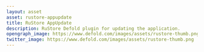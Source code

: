 ```yaml
---
layout: asset
asset: rustore-appupdate
title: RuStore AppUpdate
description: RuStore Defold plugin for updating the application.
opengraph_image: https://www.defold.com/images/assets/rustore-thumb.png
twitter_image: https://www.defold.com/images/assets/rustore-thumb.png
---
```

